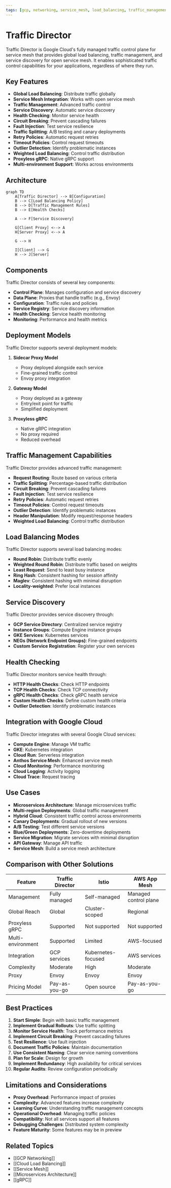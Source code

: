 ```yaml
---
tags: [gcp, networking, service_mesh, load_balancing, traffic_management]
---
```


# Traffic Director

Traffic Director is Google Cloud's fully managed traffic control plane for service mesh that provides global load balancing, traffic management, and service discovery for open service mesh. It enables sophisticated traffic control capabilities for your applications, regardless of where they run.

## Key Features

- **Global Load Balancing**: Distribute traffic globally
- **Service Mesh Integration**: Works with open service mesh
- **Traffic Management**: Advanced traffic control
- **Service Discovery**: Automatic service discovery
- **Health Checking**: Monitor service health
- **Circuit Breaking**: Prevent cascading failures
- **Fault Injection**: Test service resilience
- **Traffic Splitting**: A/B testing and canary deployments
- **Retry Policies**: Automatic request retries
- **Timeout Policies**: Control request timeouts
- **Outlier Detection**: Identify problematic instances
- **Weighted Load Balancing**: Control traffic distribution
- **Proxyless gRPC**: Native gRPC support
- **Multi-environment Support**: Works across environments

## Architecture

```mermaid
graph TD
    A[Traffic Director] --> B[Configuration]
    B --> C[Load Balancing Policy]
    B --> D[Traffic Management Rules]
    B --> E[Health Checks]
    
    A --> F[Service Discovery]
    
    G[Client Proxy] <--> A
    H[Server Proxy] <--> A
    
    G --> H
    
    I[Client] --> G
    H --> J[Server]
```

## Components

Traffic Director consists of several key components:

- **Control Plane**: Manages configuration and service discovery
- **Data Plane**: Proxies that handle traffic (e.g., Envoy)
- **Configuration**: Traffic rules and policies
- **Service Registry**: Service discovery information
- **Health Checking**: Service health monitoring
- **Monitoring**: Performance and health metrics

## Deployment Models

Traffic Director supports several deployment models:

1. **Sidecar Proxy Model**
   - Proxy deployed alongside each service
   - Fine-grained traffic control
   - Envoy proxy integration

2. **Gateway Model**
   - Proxy deployed as a gateway
   - Entry/exit point for traffic
   - Simplified deployment

3. **Proxyless gRPC**
   - Native gRPC integration
   - No proxy required
   - Reduced overhead

## Traffic Management Capabilities

Traffic Director provides advanced traffic management:

- **Request Routing**: Route based on various criteria
- **Traffic Splitting**: Percentage-based traffic distribution
- **Circuit Breaking**: Prevent cascading failures
- **Fault Injection**: Test service resilience
- **Retry Policies**: Automatic request retries
- **Timeout Policies**: Control request timeouts
- **Outlier Detection**: Identify problematic instances
- **Header Manipulation**: Modify request/response headers
- **Weighted Load Balancing**: Control traffic distribution

## Load Balancing Modes

Traffic Director supports several load balancing modes:

- **Round Robin**: Distribute traffic evenly
- **Weighted Round Robin**: Distribute traffic based on weights
- **Least Request**: Send to least busy instance
- **Ring Hash**: Consistent hashing for session affinity
- **Maglev**: Consistent hashing with minimal disruption
- **Locality-weighted**: Prefer local instances

## Service Discovery

Traffic Director provides service discovery through:

- **GCP Service Directory**: Centralized service registry
- **Instance Groups**: Compute Engine instance groups
- **GKE Services**: Kubernetes services
- **NEGs (Network Endpoint Groups)**: Fine-grained endpoints
- **Custom Service Registration**: Register your own services

## Health Checking

Traffic Director monitors service health through:

- **HTTP Health Checks**: Check HTTP endpoints
- **TCP Health Checks**: Check TCP connectivity
- **gRPC Health Checks**: Check gRPC health service
- **Custom Health Checks**: Define custom health criteria
- **Outlier Detection**: Identify problematic instances

## Integration with Google Cloud

Traffic Director integrates with several Google Cloud services:

- **Compute Engine**: Manage VM traffic
- **GKE**: Kubernetes integration
- **Cloud Run**: Serverless integration
- **Anthos Service Mesh**: Enhanced service mesh
- **Cloud Monitoring**: Performance monitoring
- **Cloud Logging**: Activity logging
- **Cloud Trace**: Request tracing

## Use Cases

- **Microservices Architecture**: Manage microservices traffic
- **Multi-region Deployments**: Global traffic management
- **Hybrid Cloud**: Consistent traffic control across environments
- **Canary Deployments**: Gradual rollout of new versions
- **A/B Testing**: Test different service versions
- **Blue/Green Deployments**: Zero-downtime deployments
- **Service Migration**: Migrate services with minimal disruption
- **API Gateway**: Manage API traffic
- **Service Mesh**: Build a service mesh architecture

## Comparison with Other Solutions

| Feature | Traffic Director | Istio | AWS App Mesh |
|---------|-----------------|-------|--------------|
| Management | Fully managed | Self-managed | Managed control plane |
| Global Reach | Global | Cluster-scoped | Regional |
| Proxyless gRPC | Supported | Not supported | Not supported |
| Multi-environment | Supported | Limited | AWS-focused |
| Integration | GCP services | Kubernetes-focused | AWS services |
| Complexity | Moderate | High | Moderate |
| Proxy | Envoy | Envoy | Envoy |
| Pricing Model | Pay-as-you-go | Open source | Pay-as-you-go |

## Best Practices

1. **Start Simple**: Begin with basic traffic management
2. **Implement Gradual Rollouts**: Use traffic splitting
3. **Monitor Service Health**: Track performance metrics
4. **Implement Circuit Breaking**: Prevent cascading failures
5. **Test Resilience**: Use fault injection
6. **Document Traffic Policies**: Maintain documentation
7. **Use Consistent Naming**: Clear service naming conventions
8. **Plan for Scale**: Design for growth
9. **Implement Redundancy**: High availability for critical services
10. **Regular Audits**: Review configuration periodically

## Limitations and Considerations

- **Proxy Overhead**: Performance impact of proxies
- **Complexity**: Advanced features increase complexity
- **Learning Curve**: Understanding traffic management concepts
- **Operational Overhead**: Managing traffic policies
- **Compatibility**: Not all services support all features
- **Debugging Challenges**: Distributed system complexity
- **Feature Maturity**: Some features may be in preview

## Related Topics
- [[GCP Networking]]
- [[Cloud Load Balancing]]
- [[Service Mesh]]
- [[Microservices Architecture]]
- [[gRPC]]
